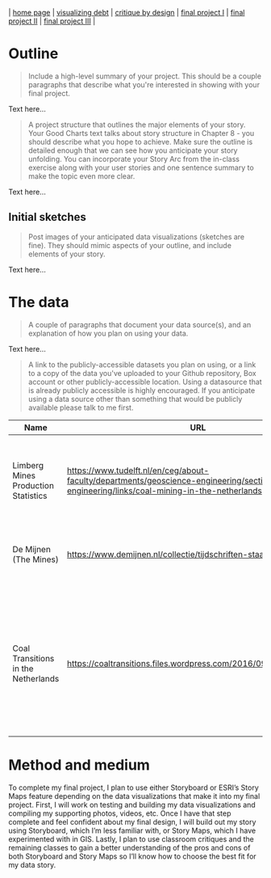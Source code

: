 | [home page](https://mvroomen.github.io/portfolio/) | [visualizing debt](visualizing-government-debt) | [critique by design](critique-by-design) | [final project I](final-project-part-one) | [final project II](final-project-part-two) | [final project III](final-project-part-three) |

# Outline
> Include a high-level summary of your project.  This should be a couple paragraphs that describe what you're interested in showing with your final project. 
 
Text here...

> A project structure that outlines the major elements of your story.  Your Good Charts text talks about story structure in Chapter 8 - you should describe what you hope to achieve.  Make sure the outline is detailed enough that we can see how you anticipate your story unfolding.  You can incorporate your Story Arc from the in-class exercise along with your user stories and one sentence summary to make the topic even more clear. 

Text here...

## Initial sketches
> Post images of your anticipated data visualizations (sketches are fine). They should mimic aspects of your outline, and include elements of your story.  

Text here...

# The data
> A couple of paragraphs that document your data source(s), and an explanation of how you plan on using your data. 

Text here...

> A link to the publicly-accessible datasets you plan on using, or a link to a copy of the data you've uploaded to your Github repository, Box account or other publicly-accessible location. Using a datasource that is already publicly accessible is highly encouraged.  If you anticipate using a data source other than something that would be publicly available please talk to me first. 

| Name | URL | Description |
|------|-----|-------------|
|      |     |             |
|      |     |             |
|      |     |             |
|  Limberg Mines Production Statistics | https://www.tudelft.nl/en/ceg/about-faculty/departments/geoscience-engineering/sections/resource-engineering/links/coal-mining-in-the-netherlands   |  Production Statistics for the Limberg Mines from 1847 until 1975            |
| De Mijnen (The Mines) |  https://www.demijnen.nl/collectie/tijdschriften-staatsmijnen  |  Issues of the Annual Reports on the State Mines from 1902 to 1975  |
| Coal Transitions in the Netherlands  |   https://coaltransitions.files.wordpress.com/2016/09/coal_nl_v04.pdf  |  This research paper presents various data of interest regarding the transition of coal workers out of the coal sector.  |  

# Method and medium
To complete my final project, I plan to use either Storyboard or ESRI’s Story Maps feature depending on the data visualizations that make it into my final project.  First, I will work on testing and building my data visualizations and compiling my supporting photos, videos, etc.  Once I have that step complete and feel confident about my final design, I will build out my story using Storyboard, which I’m less familiar with, or Story Maps, which I have experimented with in GIS.  Lastly, I plan to use classroom critiques and the remaining classes to gain a better understanding of the pros and cons of both Storyboard and Story Maps so I’ll know how to choose the best fit for my data story.

